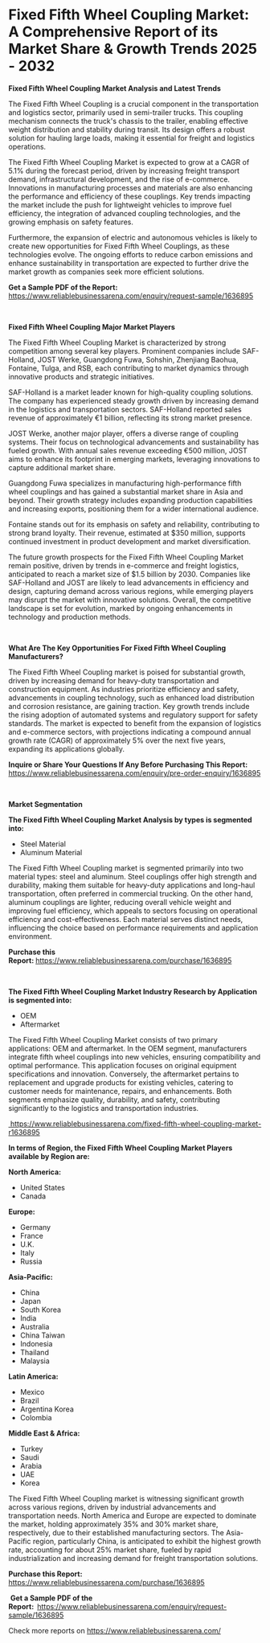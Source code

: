 <p><h1>Fixed Fifth Wheel Coupling Market: A Comprehensive Report of its Market Share & Growth Trends 2025 - 2032</h1></p><p><strong>Fixed Fifth Wheel Coupling Market Analysis and Latest Trends</strong></p>
<p><p>The Fixed Fifth Wheel Coupling is a crucial component in the transportation and logistics sector, primarily used in semi-trailer trucks. This coupling mechanism connects the truck's chassis to the trailer, enabling effective weight distribution and stability during transit. Its design offers a robust solution for hauling large loads, making it essential for freight and logistics operations.</p><p>The Fixed Fifth Wheel Coupling Market is expected to grow at a CAGR of 5.1% during the forecast period, driven by increasing freight transport demand, infrastructural development, and the rise of e-commerce. Innovations in manufacturing processes and materials are also enhancing the performance and efficiency of these couplings. Key trends impacting the market include the push for lightweight vehicles to improve fuel efficiency, the integration of advanced coupling technologies, and the growing emphasis on safety features. </p><p>Furthermore, the expansion of electric and autonomous vehicles is likely to create new opportunities for Fixed Fifth Wheel Couplings, as these technologies evolve. The ongoing efforts to reduce carbon emissions and enhance sustainability in transportation are expected to further drive the market growth as companies seek more efficient solutions.</p></p>
<p><strong>Get a Sample PDF of the Report:&nbsp;</strong> <a href="https://www.reliablebusinessarena.com/enquiry/request-sample/1636895?utm_campaign=2994&utm_medium=2&utm_source=Github&utm_content=ia&utm_term=23032025&utm_id=fixed-fifth-wheel-coupling">https://www.reliablebusinessarena.com/enquiry/request-sample/1636895</a></p>
<p>&nbsp;</p>
<p><strong>Fixed Fifth Wheel Coupling Major Market Players</strong></p>
<p><p>The Fixed Fifth Wheel Coupling Market is characterized by strong competition among several key players. Prominent companies include SAF-Holland, JOST Werke, Guangdong Fuwa, Sohshin, Zhenjiang Baohua, Fontaine, Tulga, and RSB, each contributing to market dynamics through innovative products and strategic initiatives.</p><p>SAF-Holland is a market leader known for high-quality coupling solutions. The company has experienced steady growth driven by increasing demand in the logistics and transportation sectors. SAF-Holland reported sales revenue of approximately €1 billion, reflecting its strong market presence.</p><p>JOST Werke, another major player, offers a diverse range of coupling systems. Their focus on technological advancements and sustainability has fueled growth. With annual sales revenue exceeding €500 million, JOST aims to enhance its footprint in emerging markets, leveraging innovations to capture additional market share.</p><p>Guangdong Fuwa specializes in manufacturing high-performance fifth wheel couplings and has gained a substantial market share in Asia and beyond. Their growth strategy includes expanding production capabilities and increasing exports, positioning them for a wider international audience.</p><p>Fontaine stands out for its emphasis on safety and reliability, contributing to strong brand loyalty. Their revenue, estimated at $350 million, supports continued investment in product development and market diversification.</p><p>The future growth prospects for the Fixed Fifth Wheel Coupling Market remain positive, driven by trends in e-commerce and freight logistics, anticipated to reach a market size of $1.5 billion by 2030. Companies like SAF-Holland and JOST are likely to lead advancements in efficiency and design, capturing demand across various regions, while emerging players may disrupt the market with innovative solutions. Overall, the competitive landscape is set for evolution, marked by ongoing enhancements in technology and production methods.</p></p>
<p>&nbsp;</p>
<p><strong>What Are The Key Opportunities For Fixed Fifth Wheel Coupling Manufacturers?</strong></p>
<p><p>The Fixed Fifth Wheel Coupling market is poised for substantial growth, driven by increasing demand for heavy-duty transportation and construction equipment. As industries prioritize efficiency and safety, advancements in coupling technology, such as enhanced load distribution and corrosion resistance, are gaining traction. Key growth trends include the rising adoption of automated systems and regulatory support for safety standards. The market is expected to benefit from the expansion of logistics and e-commerce sectors, with projections indicating a compound annual growth rate (CAGR) of approximately 5% over the next five years, expanding its applications globally.</p></p>
<p><strong>Inquire or Share Your Questions If Any Before Purchasing This Report:</strong> <a href="https://www.reliablebusinessarena.com/enquiry/pre-order-enquiry/1636895?utm_campaign=2994&utm_medium=2&utm_source=Github&utm_content=ia&utm_term=23032025&utm_id=fixed-fifth-wheel-coupling">https://www.reliablebusinessarena.com/enquiry/pre-order-enquiry/1636895</a></p>
<p>&nbsp;</p>
<p><strong>Market Segmentation</strong></p>
<p><strong>The Fixed Fifth Wheel Coupling Market Analysis by types is segmented into:</strong></p>
<p><ul><li>Steel Material</li><li>Aluminum Material</li></ul></p>
<p><p>The Fixed Fifth Wheel Coupling market is segmented primarily into two material types: steel and aluminum. Steel couplings offer high strength and durability, making them suitable for heavy-duty applications and long-haul transportation, often preferred in commercial trucking. On the other hand, aluminum couplings are lighter, reducing overall vehicle weight and improving fuel efficiency, which appeals to sectors focusing on operational efficiency and cost-effectiveness. Each material serves distinct needs, influencing the choice based on performance requirements and application environment.</p></p>
<p><strong>Purchase this Report:&nbsp;</strong><a href="https://www.reliablebusinessarena.com/purchase/1636895?utm_campaign=2994&utm_medium=2&utm_source=Github&utm_content=ia&utm_term=23032025&utm_id=fixed-fifth-wheel-coupling">https://www.reliablebusinessarena.com/purchase/1636895</a></p>
<p>&nbsp;</p>
<p><strong>The Fixed Fifth Wheel Coupling Market Industry Research by Application is segmented into:</strong></p>
<p><ul><li>OEM</li><li>Aftermarket</li></ul></p>
<p><p>The Fixed Fifth Wheel Coupling Market consists of two primary applications: OEM and aftermarket. In the OEM segment, manufacturers integrate fifth wheel couplings into new vehicles, ensuring compatibility and optimal performance. This application focuses on original equipment specifications and innovation. Conversely, the aftermarket pertains to replacement and upgrade products for existing vehicles, catering to customer needs for maintenance, repairs, and enhancements. Both segments emphasize quality, durability, and safety, contributing significantly to the logistics and transportation industries.</p></p>
<p><a href="https://www.reliablebusinessarena.com/fixed-fifth-wheel-coupling-market-r1636895?utm_campaign=2994&utm_medium=2&utm_source=Github&utm_content=ia&utm_term=23032025&utm_id=fixed-fifth-wheel-coupling">&nbsp;https://www.reliablebusinessarena.com/fixed-fifth-wheel-coupling-market-r1636895</a></p>
<p><strong>In terms of Region, the Fixed Fifth Wheel Coupling Market Players available by Region are:</strong></p>
<p>
    <p> <strong> North America: </strong>
        <ul>
            <li>United States</li>
            <li>Canada</li>
        </ul>
        </p> 
    <p> <strong> Europe: </strong>
        <ul>
            <li>Germany</li>
            <li>France</li>
            <li>U.K.</li>
            <li>Italy</li>
            <li>Russia</li>
        </ul>
        </p> 
    <p> <strong> Asia-Pacific: </strong>
        <ul>
            <li>China</li>
            <li>Japan</li>
            <li>South Korea</li>
            <li>India</li>
            <li>Australia</li>
            <li>China Taiwan</li>
            <li>Indonesia</li>
            <li>Thailand</li>
            <li>Malaysia</li>
        </ul>
        </p> 
    <p> <strong> Latin America: </strong>
        <ul>
            <li>Mexico</li>
            <li>Brazil</li>
            <li>Argentina Korea</li>
            <li>Colombia</li>
        </ul>
        </p> 
    <p> <strong> Middle East & Africa: </strong>
        <ul>
            <li>Turkey</li>
            <li>Saudi</li>
            <li>Arabia</li>
            <li>UAE</li>
            <li>Korea</li>
        </ul>
    </p>
    </p>
<p><p>The Fixed Fifth Wheel Coupling market is witnessing significant growth across various regions, driven by industrial advancements and transportation needs. North America and Europe are expected to dominate the market, holding approximately 35% and 30% market share, respectively, due to their established manufacturing sectors. The Asia-Pacific region, particularly China, is anticipated to exhibit the highest growth rate, accounting for about 25% market share, fueled by rapid industrialization and increasing demand for freight transportation solutions.</p></p>
<p><strong>Purchase this Report: </strong><a href="https://www.reliablebusinessarena.com/purchase/1636895?utm_campaign=2994&utm_medium=2&utm_source=Github&utm_content=ia&utm_term=23032025&utm_id=fixed-fifth-wheel-coupling">https://www.reliablebusinessarena.com/purchase/1636895</a></p>
<p>&nbsp;<strong>Get a Sample PDF of the Report:&nbsp;&nbsp;</strong><a href="https://www.reliablebusinessarena.com/enquiry/request-sample/1636895?utm_campaign=2994&utm_medium=2&utm_source=Github&utm_content=ia&utm_term=23032025&utm_id=fixed-fifth-wheel-coupling">https://www.reliablebusinessarena.com/enquiry/request-sample/1636895</a></p>
<p><strong></strong></p>
<p>Check more reports on <a href="https://www.reliablebusinessarena.com/?utm_campaign=2994&utm_medium=2&utm_source=Github&utm_content=ia&utm_term=23032025&utm_id=fixed-fifth-wheel-coupling">https://www.reliablebusinessarena.com/</a></p>